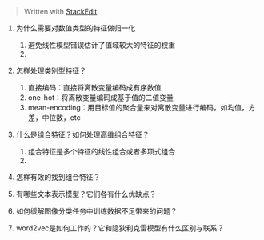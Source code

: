 


> Written with [StackEdit](https://stackedit.io/).

1. 为什么需要对数值类型的特征做归一化
	1) 避免线性模型错误估计了值域较大的特征的权重
	2)  

2. 怎样处理类别型特征？
	1. 直接编码：直接将离散变量编码成有序数值
	2. one-hot：将离散变量编码成基于值的二值变量
	3. mean-encoding：用目标值的聚合量来对离散变量进行编码，如均值，方差，中位数，etc

3. 什么是组合特征？如何处理高维组合特征？
	1. 组合特征是多个特征的线性组合或者多项式组合
	2. 


4. 怎样有效的找到组合特征？
5. 有哪些文本表示模型？它们各有什么优缺点？
6. 如何缓解图像分类任务中训练数据不足带来的问题？
7. word2vec是如何工作的？它和隐狄利克雷模型有什么区别与联系？
<!--stackedit_data:
eyJoaXN0b3J5IjpbLTc1OTE2NzUxMCw1NDY4MTgwMDUsNzY0Nj
gwMzMyXX0=
-->